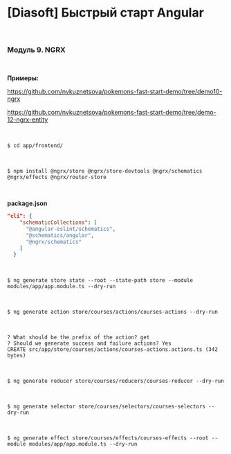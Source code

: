 # [Diasoft] Быстрый старт Angular

<br/>

### Модуль 9. NGRX

<br/>

**Примеры:**

https://github.com/nvkuznetsova/pokemons-fast-start-demo/tree/demo10-ngrx

https://github.com/nvkuznetsova/pokemons-fast-start-demo/tree/demo-12-ngrx-entity

<br/>

```
$ cd app/frontend/
```

<br/>

```
$ npm install @ngrx/store @ngrx/store-devtools @ngrx/schematics @ngrx/effects @ngrx/router-store
```

<br/>

**package.json**

```json
"cli": {
    "schematicCollections": [
      "@angular-eslint/schematics",
      "@schematics/angular",
      "@ngrx/schematics"
    ]
  }
```

<br/>

```
$ ng generate store state --root --state-path store --module modules/app/app.module.ts --dry-run
```

<br/>

```
$ ng generate action store/courses/actions/courses-actions --dry-run
```

<br/>

```
? What should be the prefix of the action? get
? Should we generate success and failure actions? Yes
CREATE src/app/store/courses/actions/courses-actions.actions.ts (342 bytes)
```

<br/>

```
$ ng generate reducer store/courses/reducers/courses-reducer --dry-run
```

<br/>

```
$ ng generate selector store/courses/selectors/courses-selectors --dry-run
```

<br/>

```
$ ng generate effect store/courses/effects/courses-effects --root --module modules/app/app.module.ts --dry-run
```
